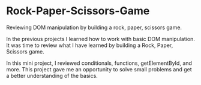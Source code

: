 # Rock-Paper-Scissors-Game
Reviewing DOM manipulation by building a rock, paper, scissors game.

In the previous projects I learned how to work with basic DOM manipulation. It was time to review what I have learned by building a Rock, Paper, Scissors game.

In this mini project, I reviewed conditionals, functions, getElementById, and more. This project gave me an opportunity to solve small problems and get a better understanding of the basics.
